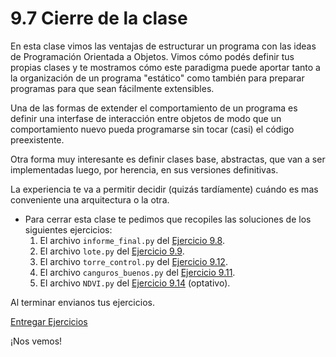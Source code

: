 # 9.7 Cierre de la clase

En esta clase vimos las ventajas de estructurar un programa con las ideas de Programación Orientada a Objetos. Vimos cómo podés definir tus propias clases y te mostramos cómo este paradigma puede aportar tanto a la organización de un programa "estático" como también para preparar programas para que sean fácilmente extensibles. 

Una de las formas de extender el comportamiento de un programa es definir una interfase de interacción entre objetos de modo que un comportamiento nuevo pueda programarse sin tocar (casi) el código preexistente. 

Otra forma muy interesante es definir clases base, abstractas, que van a ser implementadas luego, por herencia, en sus versiones definitivas. 

La experiencia te va a permitir decidir (quizás tardíamente) cuándo es mas conveniente una arquitectura o la otra.

* Para cerrar esta clase te pedimos que recopiles las soluciones de los siguientes ejercicios:
    1. El archivo `informe_final.py` del [Ejercicio 9.8](../09_Clases_y_Objetos/03_Herencia.md#ejercicio-98-volvamos-a-armar-todo).
    2. El archivo `lote.py` del [Ejercicio 9.9](../09_Clases_y_Objetos/04_Métodos_Especiales.md#ejercicio-99-mejor-salida-para-objetos).
    3. El archivo `torre_control.py` del [Ejercicio 9.12](../09_Clases_y_Objetos/05_Pilas_Colas.md#ejercicio-912-torre-de-control).
    4. El archivo `canguros_buenos.py` del [Ejercicio 9.11](../09_Clases_y_Objetos/05_Pilas_Colas.md#ejercicio-911-canguros-buenos-y-canguros-malos).
    5. El archivo `NDVI.py` del [Ejercicio 9.14](../09_Clases_y_Objetos/06_Teledeteccion.md#ejercicio-914-optativo-de-teledeteccion) (optativo).


Al terminar envianos tus ejercicios.

[Entregar Ejercicios](http://programacionpython.ecyt.unsam.edu.ar/unit/submission/9)

¡Nos vemos!


